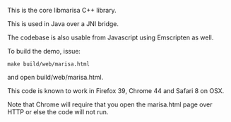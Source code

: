This is the core libmarisa C++ library.

This is used in Java over a JNI bridge.

The codebase is also usable from Javascript using Emscripten as well.

To build the demo, issue:

```
make build/web/marisa.html
```

and open build/web/marisa.html.

This code is known to work in Firefox 39, Chrome 44 and Safari 8 on
OSX.

Note that Chrome will require that you open the marisa.html page over
HTTP or else the code will not run.
